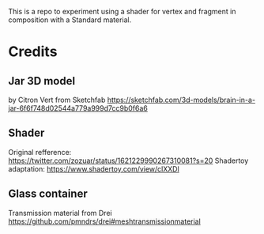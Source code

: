 This is a repo to experiment using a shader for vertex and fragment in composition with a Standard material.

# Credits
## Jar 3D model
by Citron Vert from Sketchfab https://sketchfab.com/3d-models/brain-in-a-jar-6f6f748d02544a779a999d7cc9b0f6a6

## Shader
Original refference: https://twitter.com/zozuar/status/1621229990267310081?s=20
Shadertoy adaptation: https://www.shadertoy.com/view/clXXDl

## Glass container
Transmission material from Drei https://github.com/pmndrs/drei#meshtransmissionmaterial